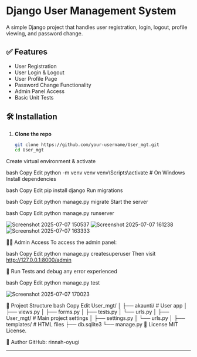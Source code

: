 # Django User Management System

A simple Django project that handles user registration, login, logout, profile viewing, and password change.

## ✅ Features

- User Registration
- User Login & Logout
- User Profile Page
- Password Change Functionality
- Admin Panel Access
- Basic Unit Tests

## 🛠️ Installation

1. **Clone the repo**
   ```bash
   git clone https://github.com/your-username/User_mgt.git
   cd User_mgt
Create virtual environment & activate

bash
Copy
Edit
python -m venv venv
venv\Scripts\activate   # On Windows
Install dependencies

bash
Copy
Edit
pip install django
Run migrations

bash
Copy
Edit
python manage.py migrate
Start the server

bash
Copy
Edit
python manage.py runserver

![Screenshot 2025-07-07 150537](https://github.com/user-attachments/assets/59e60d8c-fa27-444a-b246-f573279c6b22)
![Screenshot 2025-07-07 161238](https://github.com/user-attachments/assets/289e43f5-98fb-4892-8f63-f63a0052f129)
![Screenshot 2025-07-07 163333](https://github.com/user-attachments/assets/43814d87-8d6e-40d7-a705-d66e688fcc10)


👩‍💻 Admin Access
To access the admin panel:

bash
Copy
Edit
python manage.py createsuperuser
Then visit http://127.0.0.1:8000/admin

🧪 Run Tests and debug any error experienced

bash
Copy
Edit
python manage.py test

![Screenshot 2025-07-07 170023](https://github.com/user-attachments/assets/90e33a6c-6b51-491f-927a-75faf79d8251)

📂 Project Structure
bash
Copy
Edit
User_mgt/
│
├── akaunti/            # User app
│   ├── views.py
│   ├── forms.py
│   ├── tests.py
│   └── urls.py
│
├── User_mgt/           # Main project settings
│   ├── settings.py
│   └── urls.py
│
├── templates/          # HTML files
├── db.sqlite3
└── manage.py
📄 License
MIT License.

🔗 Author
GitHub: rinnah-oyugi

---










